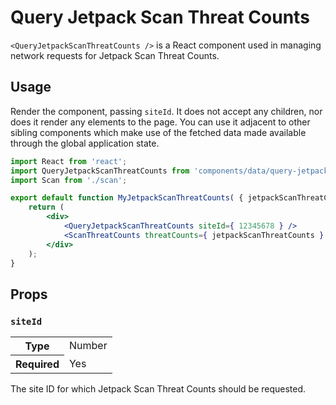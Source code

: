 # Query Jetpack Scan Threat Counts

`<QueryJetpackScanThreatCounts />` is a React component used in managing network requests for Jetpack Scan Threat Counts.

## Usage

Render the component, passing `siteId`. It does not accept any children, nor does it render any elements to the page. You can use it adjacent to other sibling components which make use of the fetched data made available through the global application state.

```jsx
import React from 'react';
import QueryJetpackScanThreatCounts from 'components/data/query-jetpack-scan-threat-counts';
import Scan from './scan';

export default function MyJetpackScanThreatCounts( { jetpackScanThreatCounts } ) {
	return (
		<div>
			<QueryJetpackScanThreatCounts siteId={ 12345678 } />
			<ScanThreatCounts threatCounts={ jetpackScanThreatCounts } />
		</div>
	);
}
```

## Props

### `siteId`

<table>
	<tr><th>Type</th><td>Number</td></tr>
	<tr><th>Required</th><td>Yes</td></tr>
</table>

The site ID for which Jetpack Scan Threat Counts should be requested.
